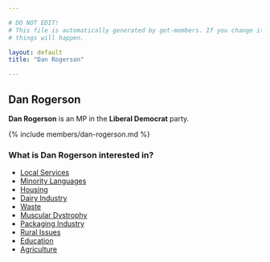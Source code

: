 ```yaml
---

# DO NOT EDIT!
# This file is automatically generated by get-members. If you change it, bad
# things will happen.

layout: default
title: "Dan Rogerson"

---
```


## Dan Rogerson

**Dan Rogerson** is an MP in the **Liberal Democrat** party.

{% include members/dan-rogerson.md %}

### What is Dan Rogerson interested in?


* [Local Services](/interests/local-services.html)
* [Minority Languages](/interests/minority-languages.html)
* [Housing](/interests/housing.html)
* [Dairy Industry](/interests/dairy-industry.html)
* [Waste](/interests/waste.html)
* [Muscular Dystrophy](/interests/muscular-dystrophy.html)
* [Packaging Industry](/interests/packaging-industry.html)
* [Rural Issues](/interests/rural-issues.html)
* [Education](/interests/education.html)
* [Agriculture](/interests/agriculture.html)
